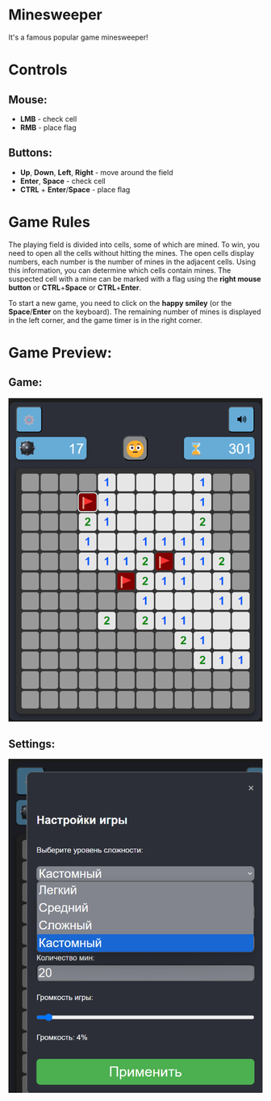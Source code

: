 # Minesweeper

It's a famous popular game minesweeper!

# Controls
## Mouse:
 - **LMB** - check cell
 - **RMB** - place flag
## Buttons:
 - **Up**, **Down**, **Left**, **Right** - move around the field
 - **Enter**, **Space** - check cell
 - **CTRL** + **Enter**/**Space** - place flag
# Game Rules
The playing field is divided into cells, some of which are mined. To win, you need to open all the cells without hitting the mines. The open cells display numbers, each number is the number of mines in the adjacent cells. Using this information, you can determine which cells contain mines. The suspected cell with a mine can be marked with a flag using the **right mouse button** or **CTRL**+**Space** or **CTRL**+**Enter**.

To start a new game, you need to click on the **happy smiley** (or the **Space**/**Enter** on the keyboard). The remaining number of mines is displayed in the left corner, and the game timer is in the right corner.

# Game Preview:
## Game:
![Game](./demonstration/game.png)
## Settings:
![Settings](./demonstration/settings.png)

